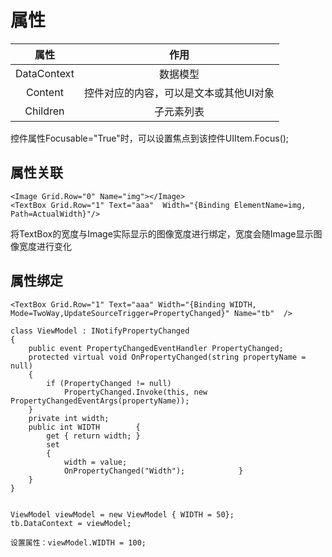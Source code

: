 # 属性

|属性            | 作用                                    |
| :-:           |     :-:                                  |
|DataContext    |     数据模型                              |
|Content        |  控件对应的内容，可以是文本或其他UI对象 |
|Children       |  子元素列表                              |


控件属性Focusable="True"时，可以设置焦点到该控件UIItem.Focus();

## 属性关联

```
<Image Grid.Row="0" Name="img"></Image>
<TextBox Grid.Row="1" Text="aaa"  Width="{Binding ElementName=img, Path=ActualWidth}"/>
```

将TextBox的宽度与Image实际显示的图像宽度进行绑定，宽度会随Image显示图像宽度进行变化

## 属性绑定

```
<TextBox Grid.Row="1" Text="aaa" Width="{Binding WIDTH, Mode=TwoWay,UpdateSourceTrigger=PropertyChanged}" Name="tb"  />
```

```
class ViewModel : INotifyPropertyChanged
{
    public event PropertyChangedEventHandler PropertyChanged;
    protected virtual void OnPropertyChanged(string propertyName = null)
    {
        if (PropertyChanged != null)
            PropertyChanged.Invoke(this, new PropertyChangedEventArgs(propertyName));
    }
    private int width;
    public int WIDTH        {
        get { return width; }
        set
        {
            width = value;
            OnPropertyChanged("Width");            }
    }
}


ViewModel viewModel = new ViewModel { WIDTH = 50};
tb.DataContext = viewModel;

设置属性：viewModel.WIDTH = 100;
```
